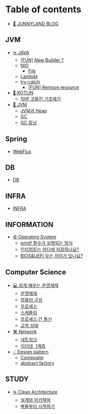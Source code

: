 # Table of contents

* [👻 JUNNYLAND BLOG](README.md)

## JVM

* [☕ JAVA](clean-architecture/README.md)
  * [\[FUN\] New Builder ?](jvm/java/fun-new-builder.md)
  * [NIO](jvm/java/nio/README.md)
    * [File](jvm/java/nio/file.md)
  * [Lambda](jvm/java/lambda.md)
  * [try-catch](jvm/java/chap1/README.md)
    * [\[FUN\] Remove resource](jvm/java/chap1/fun-remove-resource.md)
* [🔮 KOTLIN](jvm/kotlin/README.md)
  * [10분 코틀린 기초떼기](jvm/kotlin/10.md)
* [🤖 JVM](jvm/jvm/README.md)
  * [JVM과 Heap](jvm/jvm/jvm-heap.md)
  * [GC](jvm/jvm/gc.md)
  * [GC 튜닝](jvm/jvm/gc-1.md)

## Spring

* [WebFlux](spring/db.md)

## DB

* [DB](db/db.md)

## INFRA

* [INFRA](infra/infra.md)

## INFORMATION

* [⚙ Operating System](information/OS/README.md)
  * [printf 함수가 실행되는 방식](information/OS/printf.md)
  * [인터럽트는 어디에 저장하나요?](information/OS/undefined.md)
  * [BIOS\&UEFI 무슨 차이가 있나요?](information/OS/bios-and-uefi.md)

## Computer Science

* [💻 쉽게 배우는 운영체제](computer-science/undefined/README.md)
  * [운영체제](computer-science/undefined/undefined.md)
  * [컴퓨터 구성](computer-science/undefined/undefined-1.md)
  * [프로세스](computer-science/undefined/undefined-2.md)
  * [스케줄링](computer-science/undefined/undefined-3.md)
  * [프로세스 간 통신](computer-science/undefined/undefined-4.md)
  * [교착 상태](computer-science/undefined/undefined-5.md)
* [🛠 Network](computer-science/network/README.md)
  * [네트워크](computer-science/network/chap1.md)
  * [이더넷, 1계층](computer-science/network/1.md)
* [💡 Design pattern](computer-science/design-pattern/README.md)
  * [Composite](computer-science/design-pattern/composite.md)
  * [abstract factory](computer-science/design-pattern/abstract-factory.md)

## STUDY

* [☕ Clean Architecture](<clean-architecture/README (1).md>)
  * [설계와 아키텍쳐](<clean-architecture/chap1 (1).md>)
  * [벽돌부터 시작하기](study/readme-1/undefined.md)
